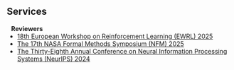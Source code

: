 ## Services

<!-- <h4 style="margin:0 10px 0;">Conference Reviewers</h4> -->
<h4 style="margin:0 10px 0;">Reviewers</h4>

<ul style="margin:0 0 5px;">
  <li><a href="https://euro-workshop-on-reinforcement-learning.github.io/ewrl18/"><autocolor>18th European Workshop on Reinforcement Learning (EWRL) 2025</autocolor></a></li>
  <li><a href="https://shemesh.larc.nasa.gov/nfm2025/"><autocolor>The 17th NASA Formal Methods Symposium (NFM) 2025</autocolor></a></li>
  <li><a href="https://neurips.cc/Conferences/2024"><autocolor>The Thirty-Eighth Annual Conference on Neural Information Processing Systems (NeurIPS) 2024</autocolor></a></li>
  <!-- <li><a href="https://eccv2022.ecva.net/"><autocolor>European Conference on Computer Vision (ECCV) 2022</autocolor></a></li> -->
</ul>

<!-- <h4 style="margin:0 10px 0;">Journal Reviewers</h4>

<ul style="margin:0 0 20px;">
  <li><a href="https://www.computer.org/csdl/journal/tp"><autocolor>IEEE Transactions on Pattern Analysis and Machine Intelligence (TPAMI)</autocolor></a></li>
  <li><a href="https://www.springer.com/journal/11263"><autocolor>International Journal of Computer Vision (IJCV)</autocolor></a></li>
</ul> -->